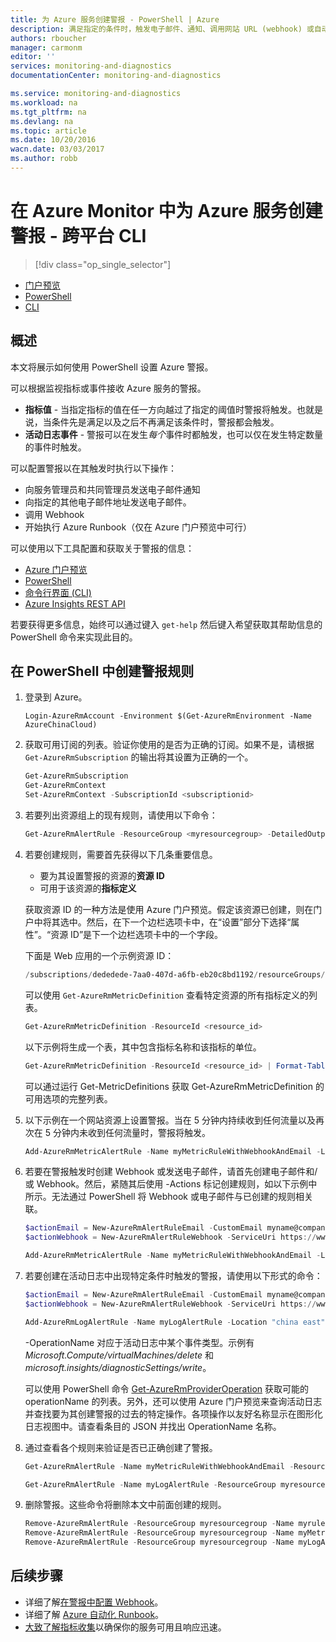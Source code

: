 ```yaml
---
title: 为 Azure 服务创建警报 - PowerShell | Azure
description: 满足指定的条件时，触发电子邮件、通知、调用网站 URL (webhook) 或自动执行。
authors: rboucher
manager: carmonm
editor: ''
services: monitoring-and-diagnostics
documentationCenter: monitoring-and-diagnostics

ms.service: monitoring-and-diagnostics
ms.workload: na
ms.tgt_pltfrm: na
ms.devlang: na
ms.topic: article
ms.date: 10/20/2016
wacn.date: 03/03/2017
ms.author: robb
---
```


# 在 Azure Monitor 中为 Azure 服务创建警报 - 跨平台 CLI 

> [!div class="op_single_selector"]
- [门户预览](./insights-alerts-portal.md)
- [PowerShell](./insights-alerts-powershell.md)
- [CLI](./insights-alerts-command-line-interface.md)

## 概述
本文将展示如何使用 PowerShell 设置 Azure 警报。

可以根据监视指标或事件接收 Azure 服务的警报。

- **指标值** - 当指定指标的值在任一方向越过了指定的阈值时警报将触发。也就是说，当条件先是满足以及之后不再满足该条件时，警报都会触发。
- **活动日志事件** - 警报可以在发生*每个*事件时都触发，也可以仅在发生特定数量的事件时触发。

可以配置警报以在其触发时执行以下操作：

- 向服务管理员和共同管理员发送电子邮件通知
- 向指定的其他电子邮件地址发送电子邮件。
- 调用 Webhook
- 开始执行 Azure Runbook（仅在 Azure 门户预览中可行）

可以使用以下工具配置和获取关于警报的信息：

- [Azure 门户预览](./insights-alerts-portal.md)
- [PowerShell](./insights-alerts-powershell.md)
- [命令行界面 (CLI)](./insights-alerts-command-line-interface.md)
- [Azure Insights REST API](https://msdn.microsoft.com/zh-cn/library/azure/dn931945.aspx)

若要获得更多信息，始终可以通过键入 ```get-help``` 然后键入希望获取其帮助信息的 PowerShell 命令来实现此目的。

## 在 PowerShell 中创建警报规则

1. 登录到 Azure。

    ```
    Login-AzureRmAccount -Environment $(Get-AzureRmEnvironment -Name AzureChinaCloud)
    ```

2. 获取可用订阅的列表。验证你使用的是否为正确的订阅。如果不是，请根据 `Get-AzureRmSubscription` 的输出将其设置为正确的一个。

    ```PowerShell
    Get-AzureRmSubscription
    Get-AzureRmContext
    Set-AzureRmContext -SubscriptionId <subscriptionid>
    ```

3.  若要列出资源组上的现有规则，请使用以下命令：

    ```PowerShell
    Get-AzureRmAlertRule -ResourceGroup <myresourcegroup> -DetailedOutput
    ```

4. 若要创建规则，需要首先获得以下几条重要信息。
    - 要为其设置警报的资源的**资源 ID**
    - 可用于该资源的**指标定义**

    获取资源 ID 的一种方法是使用 Azure 门户预览。假定该资源已创建，则在门户中将其选中。然后，在下一个边栏选项卡中，在“设置”部分下选择“属性”。“资源 ID”是下一个边栏选项卡中的一个字段。

    下面是 Web 应用的一个示例资源 ID：

    ```PowerShell
    /subscriptions/dededede-7aa0-407d-a6fb-eb20c8bd1192/resourceGroups/myresourcegroupname/providers/Microsoft.Web/sites/mywebsitename
    ```

    可以使用 `Get-AzureRmMetricDefinition` 查看特定资源的所有指标定义的列表。

    ```PowerShell
    Get-AzureRmMetricDefinition -ResourceId <resource_id>
    ```

    以下示例将生成一个表，其中包含指标名称和该指标的单位。

    ```PowerShell
    Get-AzureRmMetricDefinition -ResourceId <resource_id> | Format-Table -Property Name,Unit
    ```

    可以通过运行 Get-MetricDefinitions 获取 Get-AzureRmMetricDefinition 的可用选项的完整列表。

5. 以下示例在一个网站资源上设置警报。当在 5 分钟内持续收到任何流量以及再次在 5 分钟内未收到任何流量时，警报将触发。

    ```PowerShell
    Add-AzureRmMetricAlertRule -Name myMetricRuleWithWebhookAndEmail -Location "china east" -ResourceGroup myresourcegroup -TargetResourceId /subscriptions/dededede-7aa0-407d-a6fb-eb20c8bd1192/resourceGroups/myresourcegroupname/providers/Microsoft.Web/sites/mywebsitename -MetricName "BytesReceived" -Operator GreaterThan -Threshold 2 -WindowSize 00:05:00 -TimeAggregationOperator Total -Description "alert on any website activity"
    ```

6. 若要在警报触发时创建 Webhook 或发送电子邮件，请首先创建电子邮件和/或 Webhook。然后，紧随其后使用 -Actions 标记创建规则，如以下示例中所示。无法通过 PowerShell 将 Webhook 或电子邮件与已创建的规则相关联。

    ```PowerShell
    $actionEmail = New-AzureRmAlertRuleEmail -CustomEmail myname@company.com
    $actionWebhook = New-AzureRmAlertRuleWebhook -ServiceUri https://www.contoso.com?token=mytoken

    Add-AzureRmMetricAlertRule -Name myMetricRuleWithWebhookAndEmail -Location "china east" -ResourceGroup myresourcegroup -TargetResourceId /subscriptions/dededede-7aa0-407d-a6fb-eb20c8bd1192/resourceGroups/myresourcegroupname/providers/Microsoft.Web/sites/mywebsitename -MetricName "BytesReceived" -Operator GreaterThan -Threshold 2 -WindowSize 00:05:00 -TimeAggregationOperator Total -Actions $actionEmail, $actionWebhook -Description "alert on any website activity"
    ```

7. 若要创建在活动日志中出现特定条件时触发的警报，请使用以下形式的命令：

    ```PowerShell
    $actionEmail = New-AzureRmAlertRuleEmail -CustomEmail myname@company.com
    $actionWebhook = New-AzureRmAlertRuleWebhook -ServiceUri https://www.contoso.com?token=mytoken

    Add-AzureRmLogAlertRule -Name myLogAlertRule -Location "china east" -ResourceGroup myresourcegroup -OperationName microsoft.web/sites/start/action -Status Succeeded -TargetResourceGroup resourcegroupbeingmonitored -Actions $actionEmail, $actionWebhook
    ```

    -OperationName 对应于活动日志中某个事件类型。示例有 *Microsoft.Compute/virtualMachines/delete* 和 *microsoft.insights/diagnosticSettings/write*。

    可以使用 PowerShell 命令 [Get-AzureRmProviderOperation](https://msdn.microsoft.com/zh-cn/library/mt603720.aspx) 获取可能的 operationName 的列表。另外，还可以使用 Azure 门户预览来查询活动日志并查找要为其创建警报的过去的特定操作。各项操作以友好名称显示在图形化日志视图中。请查看条目的 JSON 并找出 OperationName 名称。

8. 通过查看各个规则来验证是否已正确创建了警报。

    ```PowerShell
    Get-AzureRmAlertRule -Name myMetricRuleWithWebhookAndEmail -ResourceGroup myresourcegroup -DetailedOutput

    Get-AzureRmAlertRule -Name myLogAlertRule -ResourceGroup myresourcegroup -DetailedOutput
    ```

9. 删除警报。这些命令将删除本文中前面创建的规则。

    ```PowerShell
    Remove-AzureRmAlertRule -ResourceGroup myresourcegroup -Name myrule
    Remove-AzureRmAlertRule -ResourceGroup myresourcegroup -Name myMetricRuleWithWebhookAndEmail
    Remove-AzureRmAlertRule -ResourceGroup myresourcegroup -Name myLogAlertRule
    ```

## 后续步骤

* 详细了解[在警报中配置 Webhook](./insights-webhooks-alerts.md)。
* 详细了解 [Azure 自动化 Runbook](../automation/automation-starting-a-runbook.md)。
* [大致了解指标收集](./insights-how-to-customize-monitoring.md)以确保你的服务可用且响应迅速。

<!---HONumber=Mooncake_0227_2017-->
<!--Update_Description:update wording -->